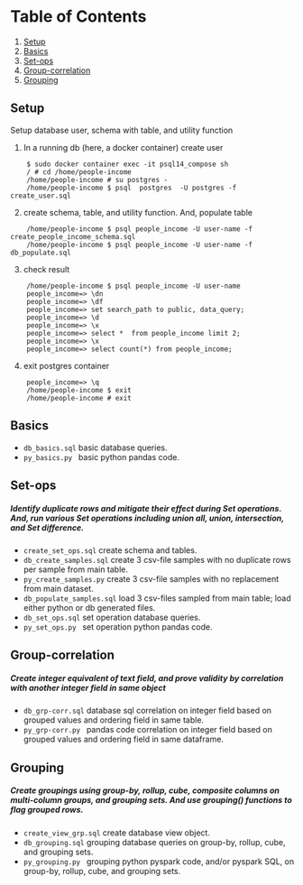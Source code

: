 # Table of Contents
1. [Setup](#setup)
2. [Basics](#basics)
3. [Set-ops](#set-ops)
4. [Group-correlation](#group-correlation)
4. [Grouping](#grouping)



## Setup
 Setup database user, schema with table, and utility function 

1. In a running db (here, a docker container) create user
``` 
    $ sudo docker container exec -it psql14_compose sh
    / # cd /home/people-income
    /home/people-income # su postgres -
    /home/people-income $ psql  postgres  -U postgres -f create_user.sql 
```

2. create schema, table, and utility function. And, populate table
``` 
    /home/people-income $ psql people_income -U user-name -f  create_people_income_schema.sql
    /home/people-income $ psql people_income -U user-name -f  db_populate.sql
```

3. check result
```
    /home/people-income $ psql people_income -U user-name
    people_income=> \dn
    people_income=> \df
    people_income=> set search_path to public, data_query;
    people_income=> \d
    people_income=> \x
    people_income=> select *  from people_income limit 2;
    people_income=> \x
    people_income=> select count(*) from people_income;
```

4. exit postgres container
```
    people_income=> \q
    /home/people-income $ exit
    /home/people-income # exit

```

## Basics

- ```db_basics.sql``` basic database queries.
- ```py_basics.py ``` basic python pandas code.


## Set-ops

##### Identify duplicate rows and mitigate their effect during Set operations. And, run various Set operations including union all, union, intersection, and Set difference.

- ```create_set_ops.sql``` create schema and tables.
- ```db_create_samples.sql``` create 3 csv-file samples with no duplicate rows per sample from main table.
- ```py_create_samples.py``` create 3 csv-file samples with no replacement from main dataset.
- ```db_populate_samples.sql``` load 3 csv-files sampled from main table; load either python or db generated files.
- ```db_set_ops.sql``` set operation database queries.
- ```py_set_ops.py ```  set operation python pandas code.

## Group-correlation

##### Create integer equivalent of text field, and prove validity by correlation with another integer field in same object
- ```db_grp-corr.sql``` database sql correlation on integer field based on grouped values and ordering field in same table.
- ```py_grp-corr.py ``` pandas code correlation on integer field based on grouped values and ordering field in same dataframe.

## Grouping

##### Create groupings using group-by, rollup, cube, composite columns on multi-column groups, and grouping sets. And use grouping() functions to flag grouped rows.
- ```create_view_grp.sql``` create database view object.
- ```db_grouping.sql``` grouping database queries on group-by, rollup, cube, and grouping sets.
- ```py_grouping.py ``` grouping python pyspark code, and/or pyspark SQL, on group-by, rollup, cube, and grouping sets.
